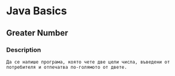 # Java Basics

## Greater Number

### Description

    Да се напише програма, която чете две цели числа, въведени от потребителя и отпечатва по-голямото от двете.